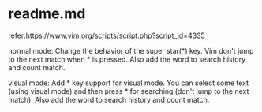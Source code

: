 # readme.md

refer:https://www.vim.org/scripts/script.php?script_id=4335

normal mode:
Change the behavior of the super star(*) key. Vim don't jump to the next match when * is pressed. Also add the word to search history and count match.

visual mode:
Add * key support for visual mode. You can select some text (using visual mode) and then press * for searching (don't jump to the next match). Also add the word to search history and count match.
